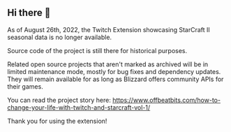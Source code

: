 ## Hi there 👋

As of August 26th, 2022, the Twitch Extension showcasing StarCraft II seasonal data is no longer available.

Source code of the project is still there for historical purposes.

Related open source projects that aren't marked as archived will be in limited maintenance mode, mostly for bug fixes and dependency updates. They will remain available for as long as Blizzard offers community APIs for their games.

You can read the project story here: https://www.offbeatbits.com/how-to-change-your-life-with-twitch-and-starcraft-vol-1/

Thank you for using the extension!
